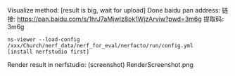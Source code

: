 

Visualize method:
    [result is big, wait for upload] Done
    baidu pan address:
    链接: https://pan.baidu.com/s/1hrJ7aMjwIz8ok1WjzArviw?pwd=3m6g 提取码: 3m6g 
    
    ns-viewer --load-config /xxx/Church/nerf_data/nerf_for_eval/nerfacto/run/config.yml
    [install nerfstudio first]

Render result in nerfstudio: (screenshot)
    RenderScreenshot.png